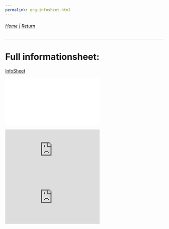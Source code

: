 ```yaml
---
permalink: eng-infosheet.html
---
```

###### [Home](https://uitpsypro.github.io/1)   |   [Return](https://uitpsypro.github.io/1/eng-info)
---

# Full informationsheet:

[InfoSheet](https://github.com/uitpsypro/1/raw/main/documents/00-InfoSheet_english.pdf)


![InfoSheet](/documents/00-InfoSheet-english.pdf)


<iframe src="https://github.com/uitpsypro/1/blob/6d36e06218c450d989502cbb3e1c191044374c77/documents/00-InfoSheet_english.pdf" frameborder="0" allowfullscreen="true"> </iframe>


<iframe src="https://github.com/uitpsypro/1/blob/main/documents/00-InfoSheet_english.pdf" frameborder="0" allowfullscreen="true"> </iframe>
